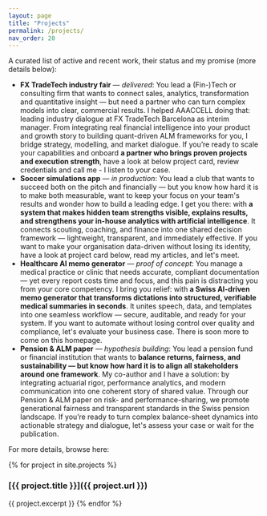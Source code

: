 ```yaml
---
layout: page
title: "Projects"
permalink: /projects/
nav_order: 20
---
```


A curated list of active and recent work, their status and my promise (more details below):

* **FX TradeTech industry fair** — *delivered*: You lead a (Fin-)Tech or consulting firm that wants to connect sales, analytics, transformation and quantitative insight — but need a partner who can turn complex models into clear, commercial results. I helped AAACCELL doing that: leading industry dialogue at FX TradeTech Barcelona as interim manager. From integrating real financial intelligence into your product and growth story to building quant-driven ALM frameworks for you, I bridge strategy, modelling, and market dialogue. If you’re ready to scale your capabilities and onboard **a partner who brings proven projects and execution strength**, have a look at below project card, review credentials and call me - I listen to your case.
* **Soccer simulations app** — *in production*: You lead a club that wants to succeed both on the pitch and financially — but you know how hard it is to make both measurable, want to keep your focus on your team's results and wonder how to build a leading edge. I get you there: with **a system that makes hidden team strengths visible, explains results, and strengthens your in-house analytics with artificial intelligence**. It connects scouting, coaching, and finance into one shared decision framework — lightweight, transparent, and immediately effective. If you want to make your organisation data-driven without losing its identity, have a look at project card below, read my articles, and let's meet.
* **Healthcare AI memo generator** — *proof of concept*: You manage a medical practice or clinic that needs accurate, compliant documentation — yet every report costs time and focus, and this pain is distracting you from your core competency. I bring you relief: with **a Swiss AI-driven memo generator that transforms dictations into structured, verifiable medical summaries in seconds**. It unites speech, data, and templates into one seamless workflow — secure, auditable, and ready for your system. If you want to automate without losing control over quality and compliance, let's evaluate your business case. There is soon more to come on this homepage.
* **Pension & ALM paper** — *hypothesis building*: You lead a pension fund or financial institution that wants to **balance returns, fairness, and sustainability — but know how hard it is to align all stakeholders around one framework**. My co-author and I have a solution: by integrating actuarial rigor, performance analytics, and modern communication into one coherent story of shared value. Through our Pension & ALM paper on risk- and performance-sharing, we promote generational fairness and transparent standards in the Swiss pension landscape. If you’re ready to turn complex balance-sheet dynamics into actionable strategy and dialogue, let's assess your case or wait for the publication.

For more details, browse here:

{% for project in site.projects %}
### [{{ project.title }}]({{ project.url }})
{{ project.excerpt }}
{% endfor %}